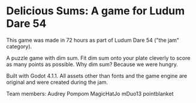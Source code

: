 # Delicious Sums: A game for Ludum Dare 54

This game was made in 72 hours as part of Ludum Dare 54 ("the jam" category).

A puzzle game with dim sum. Fit dim sum onto your plate cleverly to score as many points as possible. Why dim sum? Because we were hungry.

Built with Godot 4.1.1. All assets other than fonts and the game engine are original and were created during the jam.

Team members:
Audrey Pompom
MagicHatJo
mDuo13
pointblanket
